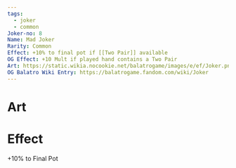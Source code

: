 ```yaml
---
tags:
  - joker
  - common
Joker-no: 8
Name: Mad Joker
Rarity: Common
Effect: +10% to final pot if [[Two Pair]] available
OG Effect: +10 Mult if played hand contains a Two Pair
Art: https://static.wikia.nocookie.net/balatrogame/images/e/ef/Joker.png/revision/latest?cb=20230925003651
OG Balatro Wiki Entry: https://balatrogame.fandom.com/wiki/Joker
---
```

# Art
# Effect
+10% to Final Pot
